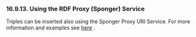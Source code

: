 <div id="rdfinsertmethodproxy" class="section">

<div class="titlepage">

<div>

<div>

### 16.9.13. Using the RDF Proxy (Sponger) Service

</div>

</div>

</div>

Triples can be inserted also using the Sponger Proxy URI Service. For
more information and examples see
<a href="rdfsparqlprotocolendpoint.html#rdfproxyservice" class="link"
title="Sponger Proxy URI Service">here</a> .

</div>
